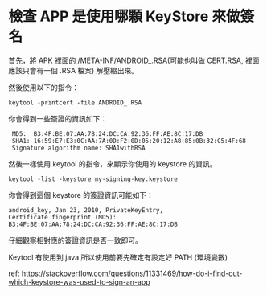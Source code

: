 # 檢查 APP 是使用哪顆 KeyStore 來做簽名

首先，將 APK 裡面的 /META-INF/ANDROID_.RSA(可能也叫做 CERT.RSA, 裡面應該只會有一個 .RSA 檔案) 解壓縮出來。

然後使用以下的指令：

    keytool -printcert -file ANDROID_.RSA

你會得到一些簽證的資訊如下：

     MD5:  B3:4F:BE:07:AA:78:24:DC:CA:92:36:FF:AE:8C:17:DB
     SHA1: 16:59:E7:E3:0C:AA:7A:0D:F2:0D:05:20:12:A8:85:0B:32:C5:4F:68
     Signature algorithm name: SHA1withRSA
    
然後一樣使用 keytool 的指令，來顯示你使用的 keystore 的資訊。

    keytool -list -keystore my-signing-key.keystore

你會得到這個 keystore 的簽證資訊可能如下：

    android_key, Jan 23, 2010, PrivateKeyEntry,
    Certificate fingerprint (MD5): B3:4F:BE:07:AA:78:24:DC:CA:92:36:FF:AE:8C:17:DB

仔細觀察相對應的簽證資訊是否一致即可。

Keytool 有使用到 java 所以使用前要先確定有設定好 PATH (環境變數)

ref: https://stackoverflow.com/questions/11331469/how-do-i-find-out-which-keystore-was-used-to-sign-an-app